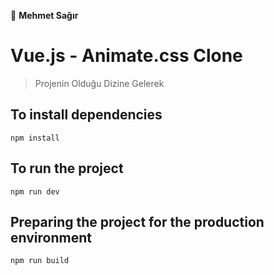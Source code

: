 <p><g-emoji class="g-emoji" alias="bust_in_silhouette" fallback-src="https://github.githubassets.com/images/icons/emoji/unicode/1f464.png">👤</g-emoji> <b> Mehmet Sağır </b></p>

# Vue.js - Animate.css Clone
> Projenin Olduğu Dizine Gelerek
## To install dependencies
```
npm install
```
## To run the project
```
npm run dev
```
## Preparing the project for the production environment
```
npm run build
```
